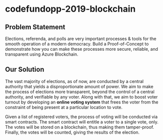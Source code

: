 # codefundopp-2019-blockchain

## Problem Statement
Elections, referenda, and polls are very important processes & tools for the smooth operation of a modern democracy. Build a Proof-of-Concept to demonstrate how you can make these processes more secure, reliable, and transparent using Azure Blockchain.

## Our Solution
The vast majority of elections, as of now, are conducted by a central authority that yields a disproportionate amount of power. We aim to make the process of elections more transparent, beyond the control of a central authority, and verifiable by any voter. Along with that, we aim to boost voter turnout by developing an **online voting system** that frees the voter from the constraint of being present at a particular location to vote.

Given a list of registered voters, the process of voting will be conducted via smart contracts. The smart contract will entitle a voter to a single vote, only. The votes will be stored on a blockchain, thus making them tamper-proof. Finally, the votes will be counted, giving the results of the election. 

